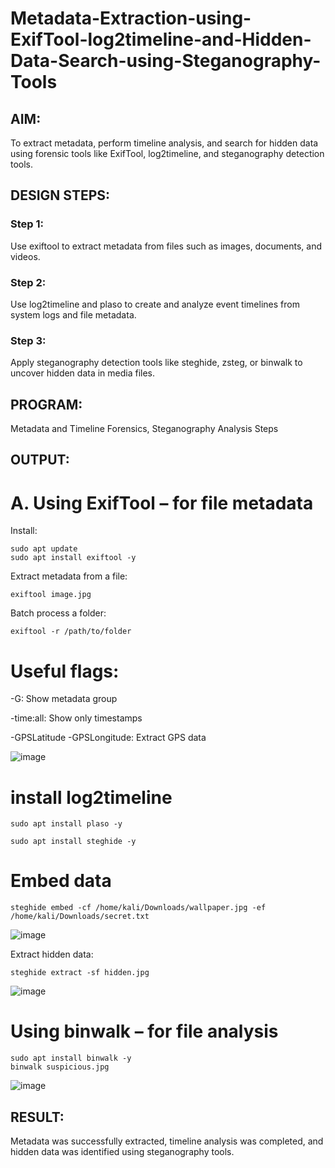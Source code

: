 # Metadata-Extraction-using-ExifTool-log2timeline-and-Hidden-Data-Search-using-Steganography-Tools

## AIM:
To extract metadata, perform timeline analysis, and search for hidden data using forensic tools like ExifTool, log2timeline, and steganography detection tools.

## DESIGN STEPS:
### Step 1:
Use exiftool to extract metadata from files such as images, documents, and videos.

### Step 2:
Use log2timeline and plaso to create and analyze event timelines from system logs and file metadata.

### Step 3:
Apply steganography detection tools like steghide, zsteg, or binwalk to uncover hidden data in media files.

## PROGRAM:
Metadata and Timeline Forensics, Steganography Analysis Steps

## OUTPUT:
# A. Using ExifTool – for file metadata

 Install:
```
sudo apt update
sudo apt install exiftool -y
```
 Extract metadata from a file:
```
exiftool image.jpg
```
 Batch process a folder:
```
exiftool -r /path/to/folder
```
 # Useful flags:

-G: Show metadata group

-time:all: Show only timestamps

-GPSLatitude -GPSLongitude: Extract GPS data

![image](https://github.com/user-attachments/assets/75dc64ee-7af7-4765-9ecf-0ee8eafec4af)

# install log2timeline
```
sudo apt install plaso -y
```
```
sudo apt install steghide -y
```
# Embed data
```
steghide embed -cf /home/kali/Downloads/wallpaper.jpg -ef /home/kali/Downloads/secret.txt
```
![image](https://github.com/user-attachments/assets/47166c87-4abe-4226-9529-141f1f602ec9)

Extract hidden data:
```
steghide extract -sf hidden.jpg
```
![image](https://github.com/user-attachments/assets/f7d8e853-d26b-4226-93f2-ccd5d73b9de3)

# Using binwalk – for file analysis

```
sudo apt install binwalk -y
binwalk suspicious.jpg
```
![image](https://github.com/user-attachments/assets/7fcc7fe9-bf17-47e5-9405-3800b294a7ea)


## RESULT:
Metadata was successfully extracted, timeline analysis was completed, and hidden data was identified using steganography tools.


